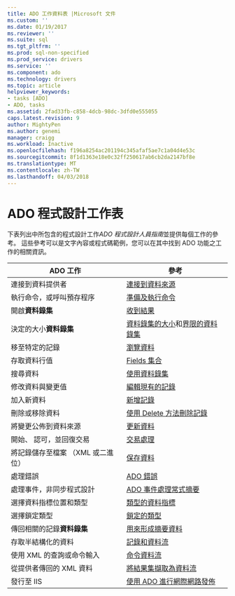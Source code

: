 ```yaml
---
title: ADO 工作資料表 |Microsoft 文件
ms.custom: ''
ms.date: 01/19/2017
ms.reviewer: ''
ms.suite: sql
ms.tgt_pltfrm: ''
ms.prod: sql-non-specified
ms.prod_service: drivers
ms.service: ''
ms.component: ado
ms.technology: drivers
ms.topic: article
helpviewer_keywords:
- tasks [ADO]
- ADO, tasks
ms.assetid: 2fad33fb-c858-4dcb-98dc-3dfd0e555055
caps.latest.revision: 9
author: MightyPen
ms.author: genemi
manager: craigg
ms.workload: Inactive
ms.openlocfilehash: f196a8254ac201194c345afaf5ae7c1a04d4e53c
ms.sourcegitcommit: 8f1d1363e18e0c32ff250617ab6cb2da2147bf8e
ms.translationtype: MT
ms.contentlocale: zh-TW
ms.lasthandoff: 04/03/2018
---
```

# <a name="ado-programming-task-table"></a>ADO 程式設計工作表
下表列出中所包含的程式設計工作*ADO 程式設計人員指南*並提供每個工作的參考。 這些參考可以是文字內容或程式碼範例，您可以在其中找到 ADO 功能之工作的相關資訊。

|ADO 工作|參考|
|--------------|----------------|
|連接到資料提供者|[連接到資料來源](../../ado/guide/data/connecting-to-data-sources.md)|
|執行命令，或呼叫預存程序|[準備及執行命令](../../ado/guide/data/preparing-and-executing-commands.md)|
|開啟**資料錄集**|[收到結果](../../ado/guide/data/receiving-results.md)|
|決定的大小**資料錄集**|[資料錄集的大小](../../ado/guide/data/current-record-and-size-of-recordset.md)和[界限的資料錄集](../../ado/guide/data/boundaries-of-a-recordset.md)|
|移至特定的記錄|[瀏覽資料](../../ado/guide/data/navigating-through-data.md)|
|存取資料行值|[Fields 集合](../../ado/guide/data/the-fields-collection.md)|
|搜尋資料|[使用資料錄集](../../ado/guide/data/working-with-recordsets.md)|
|修改資料與變更值|[編輯現有的記錄](../../ado/guide/data/editing-existing-records.md)|
|加入新資料|[新增記錄](../../ado/guide/data/adding-records.md)|
|刪除或移除資料|[使用 Delete 方法刪除記錄](../../ado/guide/data/deleting-records-using-the-delete-method.md)|
|將變更公佈到資料來源|[更新資料](../../ado/guide/data/updating-data.md)|
|開始、 認可，並回復交易|[交易處理](../../ado/guide/data/transaction-processing.md)|
|將記錄儲存至檔案 （XML 或二進位）|[保存資料](../../ado/guide/data/persisting-data.md)|
|處理錯誤|[ADO 錯誤](../../ado/guide/data/ado-errors.md)|
|處理事件，非同步程式設計|[ADO 事件處理常式摘要](../../ado/guide/data/ado-event-handler-summary.md)|
|選擇資料指標位置和類型|[類型的資料指標](../../ado/guide/data/types-of-cursors-ado.md)|
|選擇鎖定類型|[鎖定的類型](../../ado/guide/data/types-of-locks.md)|
|傳回相關的記錄**資料錄集**|[用來形成摘要資料](../../ado/guide/data/data-shaping-overview.md)|
|存取半結構化的資料|[記錄和資料流](../../ado/guide/data/records-and-streams.md)|
|使用 XML 的查詢或命令輸入|[命令資料流](../../ado/guide/data/command-streams.md)|
|從提供者傳回的 XML 資料|[將結果集擷取為資料流](../../ado/guide/data/retrieving-resultsets-into-streams.md)|
|發行至 IIS|[使用 ADO 進行網際網路發佈](../../ado/guide/data/using-ado-for-internet-publishing.md)|
